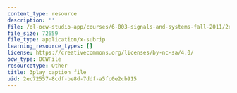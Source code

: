 ```yaml
---
content_type: resource
description: ''
file: /ol-ocw-studio-app/courses/6-003-signals-and-systems-fall-2011/2ec725578cdfbe8d7ddfa5fc0e2cb915_gxgV_oOG7Zc.srt
file_size: 72659
file_type: application/x-subrip
learning_resource_types: []
license: https://creativecommons.org/licenses/by-nc-sa/4.0/
ocw_type: OCWFile
resourcetype: Other
title: 3play caption file
uid: 2ec72557-8cdf-be8d-7ddf-a5fc0e2cb915
---
```

